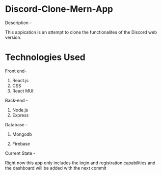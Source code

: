 # Discord-Clone-Mern-App
Description -

This appication is an attempt to clone the functionalites of the Discord web version.

# Technologies Used

Front end-

1. React.js
2. CSS
3. React MUI

Back-end -

1. Node.js
2. Express

Database - 

1. Mongodb

2. Firebase

Current State -

Right now this app only includes the login and registration capabilities and the dashboard will be added with the next commit



